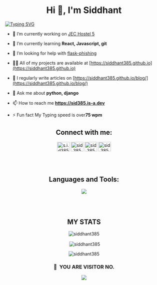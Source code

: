 
<!--
**siddhant385/siddhant385** is a ✨ _special_ ✨ repository because its `README.md` (this file) appears on your GitHub profile.

Here are some ideas to get you started:

- 🔭 I’m currently working on ...
- 🌱 I’m currently learning ...
- 👯 I’m looking to collaborate on ...
- 🤔 I’m looking for help with ...
- 💬 Ask me about ...
- 📫 How to reach me: ...
- 😄 Pronouns: ...
- ⚡ Fun fact: ...
-->
<h1 align="center">Hi 👋, I'm Siddhant</h1>
<a href="https://git.io/typing-svg"><img src="https://readme-typing-svg.demolab.com?font=Fira+Code&pause=1000&width=435&lines=A+passionate+tech+enthusiast" alt="Typing SVG" /></a>


- 🔭 I’m currently working on [JEC Hostel 5](https://github.com/siddhant385/JEC-Hostel-5)

- 🌱 I’m currently learning **React, Javascript, git**

- 🤝 I’m looking for help with [flask-phishing](https://github.com/siddhant385/flask-phishing)

- 👨‍💻 All of my projects are available at [https://siddhant385.github.io](https://siddhant385.github.io)

- 📝 I regularly write articles on [https://siddhant385.github.io/blog/](https://siddhant385.github.io/blog/)

- 💬 Ask me about **python, django**

- 📫 How to reach me **https://sid385.is-a.dev**

- ⚡ Fun fact My Typing speed is over**75 wpm**

<h2 align="center">Connect with me:</h2>
<p align="center">
<a href="https://instagram.com/s.i.d385" target="blank"><img align="center" src="https://raw.githubusercontent.com/rahuldkjain/github-profile-readme-generator/master/src/images/icons/Social/instagram.svg" alt="s.i.d385" height="30" width="40" /></a>
<a href="https://www.leetcode.com/sid385" target="blank"><img align="center" src="https://raw.githubusercontent.com/rahuldkjain/github-profile-readme-generator/master/src/images/icons/Social/leet-code.svg" alt="sid385" height="30" width="40" /></a>
<a href="https://t.me/sid385" target="blank"><img align="center" src="https://github.com/user-attachments/assets/a49bef7c-aea8-4c60-805b-118411a31986" alt="sid385" height="30" width="40" /></a>
<a href="https://siddhant385.github.io/blog/" target="blank"><img align="center" src="https://github.com/user-attachments/assets/1e53d968-d2bd-4a16-bfa4-ebee314698f5" alt="sid385" height="30" width="40" /></a>
</p>
</br>
</br>

<h2 align="center">Languages and Tools:</h2>
<p align="center">
  <a href="https://skillicons.dev">
    <img src="https://skillicons.dev/icons?i=bash,bootstrap,css,django,flask,git,docker,html,mysql,javascript,linux,python,react,sqlite,tailwind&perline=5" />
  </a>
</p>  

</br>
</br>


<h2 align="center">MY STATS</h2>
<p align='center'><img align="center" src="https://github-readme-stats.vercel.app/api/top-langs?username=siddhant385&show_icons=true&locale=en&layout=compact" alt="siddhant385" /></p>
<p align='center'>&nbsp;<img align="center" src="https://github-readme-stats.vercel.app/api?username=siddhant385&show_icons=true&locale=en" alt="siddhant385" /></p>
<p align='center'><img align="center" src="https://github-readme-streak-stats.herokuapp.com/?user=siddhant385&" alt="siddhant385" /></p>



### <p align="center">👀 &nbsp;YOU ARE VISITOR NO.</p>
<p align="center">
  <img src="https://profile-counter.glitch.me/siddhant385/count.svg" />
</p>

